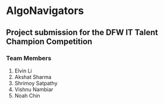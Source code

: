 # AlgoNavigators
## Project submission for the DFW IT Talent Champion Competition

### Team Members 
1. Elvin Li
2. Akshat Sharma
3. Shrimoy Satpathy
4. Vishnu Nambiar
5. Noah Chin
